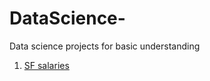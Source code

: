 # DataScience-
Data science projects for basic understanding 

1. [SF salaries](https://www.kaggle.com/kaggle/sf-salaries)
